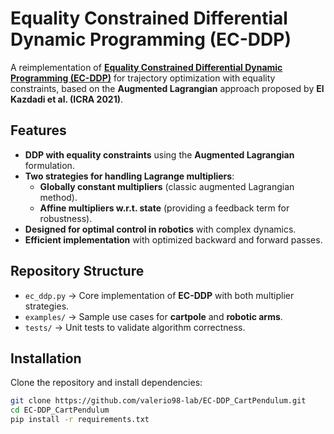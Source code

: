 # Equality Constrained Differential Dynamic Programming (EC-DDP)

A reimplementation of [**Equality Constrained Differential Dynamic Programming (EC-DDP)**](https://inria.hal.science/hal-03184203/file/equality-constrained-ddp.pdf) for trajectory optimization with equality constraints, based on the **Augmented Lagrangian** approach proposed by **El Kazdadi et al. (ICRA 2021)**.

## Features

- **DDP with equality constraints** using the **Augmented Lagrangian** formulation.
- **Two strategies for handling Lagrange multipliers**:
  - **Globally constant multipliers** (classic augmented Lagrangian method).
  - **Affine multipliers w.r.t. state** (providing a feedback term for robustness).
- **Designed for optimal control in robotics** with complex dynamics.
- **Efficient implementation** with optimized backward and forward passes.

## Repository Structure

- `ec_ddp.py` → Core implementation of **EC-DDP** with both multiplier strategies.
- `examples/` → Sample use cases for **cartpole** and **robotic arms**.
- `tests/` → Unit tests to validate algorithm correctness.

## Installation

Clone the repository and install dependencies:

```bash
git clone https://github.com/valerio98-lab/EC-DDP_CartPendulum.git
cd EC-DDP_CartPendulum
pip install -r requirements.txt
```

<!--## 🔧 Quick Example
```bash
from ec_ddp import EC_DDP

# Define dynamics, cost function, and constraints
ddp_solver = EC_DDP(dynamics, cost_function, constraints)
optimal_trajectory = ddp_solver.solve(initial_state, initial_control)
```-->
